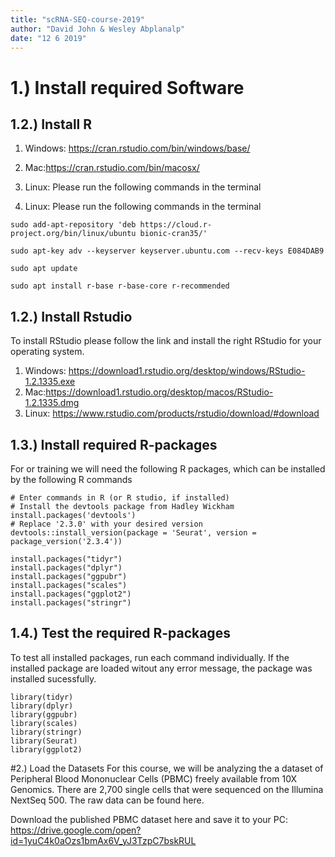```yaml
---
title: "scRNA-SEQ-course-2019"
author: "David John & Wesley Abplanalp"
date: "12 6 2019"
---
```



# 1.) Install required Software
## 1.2.) Install R
1. Windows: <https://cran.rstudio.com/bin/windows/base/>
2. Mac:<https://cran.rstudio.com/bin/macosx/>

3. Linux: Please run the following commands in the terminal
3. Linux: Please run the following commands in the terminal 
```{shell}
sudo add-apt-repository 'deb https://cloud.r-project.org/bin/linux/ubuntu bionic-cran35/'

sudo apt-key adv --keyserver keyserver.ubuntu.com --recv-keys E084DAB9

sudo apt update

sudo apt install r-base r-base-core r-recommended
```

## 1.2.) Install Rstudio
To install RStudio please follow the link and install the right RStudio for your operating system.

1. Windows: <https://download1.rstudio.org/desktop/windows/RStudio-1.2.1335.exe>
2. Mac:<https://download1.rstudio.org/desktop/macos/RStudio-1.2.1335.dmg>
3. Linux: <https://www.rstudio.com/products/rstudio/download/#download>

## 1.3.) Install required R-packages
For or training we will need the following R packages, which can be installed by the following R commands
```{r cars}
# Enter commands in R (or R studio, if installed)
# Install the devtools package from Hadley Wickham
install.packages('devtools')
# Replace '2.3.0' with your desired version
devtools::install_version(package = 'Seurat', version = package_version('2.3.4'))

install.packages("tidyr")
install.packages("dplyr")
install.packages("ggpubr")
install.packages("scales")
install.packages("ggplot2")
install.packages("stringr")

```

## 1.4.) Test the required R-packages
To test all installed packages, run each command individually. If the installed package are loaded witout any error message, the package was installed sucessfully. 
```{r}
library(tidyr)
library(dplyr)
library(ggpubr)
library(scales)
library(stringr)
library(Seurat)
library(ggplot2)
```

#2.) Load the Datasets
For this course, we will be analyzing the a dataset of Peripheral Blood Mononuclear Cells (PBMC) freely available from 10X Genomics. 
There are 2,700 single cells that were sequenced on the Illumina NextSeq 500. The raw data can be found here.

Download the published PBMC dataset here and save it to your PC:
<https://drive.google.com/open?id=1yuC4k0aOzs1bmAx6V_yJ3TzpC7bskRUL>





